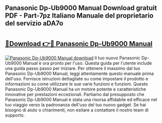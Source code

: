## Panasonic Dp-Ub9000 Manual Download gratuit PDF - Part-7pz Italiano Manuale del proprietario del servizio aDA7o

# <h2><a href="http://dfftcy.blite.top/?on=Panasonic+Dp-Ub9000+Manual">🔗Download 👉🔴 Panasonic Dp-Ub9000 Manual</a></h2>

[![Panasonic Dp-Ub9000 Manual download](https://i.imgur.com/lujVjoI.png)](http://dfftcy.blite.top/?on=Panasonic+Dp-Ub9000+Manual)
Il tuo nuovo Panasonic Dp-Ub9000 Manual è ora pronto per l'uso. Questa guida per l'utente include una guida passo passo per iniziare. Per ottenere il massimo dal tuo Panasonic Dp-Ub9000 Manual, leggi attentamente questo manuale prima dell'uso. Fornisce istruzioni dettagliate su come impostare il prodotto e informazioni su come utilizzare le sue varie funzioni e funzioni. Questo Panasonic Dp-Ub9000 Manual ha un motore potente e caratteristiche innovative per prestazioni eccezionali. Partiamo dal presupposto che Panasonic Dp-Ub9000 Manual è stata una risorsa affidabile ed efficace nel tuo viaggio verso la padronanza dell'uso del tuo nuovo gadget. Se hai bisogno di aiuto o chiarimenti, non esitare a contattare il nostro team di supporto.
